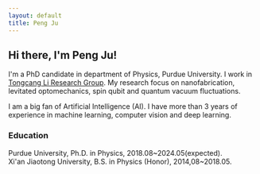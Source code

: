 ```yaml
---
layout: default
title: Peng Ju
---
```

## Hi there, I'm Peng Ju!

I'm a PhD candidate in department of Physics, Purdue University. I work in [Tongcang Li Research Group](https://sites.google.com/site/litongcang/Home). My research focus on nanofabrication, levitated optomechanics, spin qubit and quantum vacuum fluctuations.

I am a big fan of Artificial Intelligence (AI). I have more than 3 years of experience in machine learning, computer vision and deep learning.

### Education

Purdue University,         Ph.D. in Physics,        2018.08\~2024.05(expected).  
Xi'an Jiaotong University, B.S. in Physics (Honor), 2014,08\~2018.05.  

